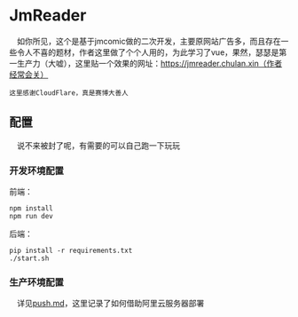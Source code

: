 # JmReader

&ensp;&ensp;如你所见，这个是基于jmcomic做的二次开发，主要原网站广告多，而且存在一些令人不喜的题材，作者这里做了个个人用的，为此学习了vue，果然，瑟瑟是第一生产力（大嘘），这里贴一个效果的网址：https://jmreader.chulan.xin（作者经常会关）

    这里感谢CloudFlare，真是赛博大善人

## 配置

&ensp;&ensp;说不来被封了呢，有需要的可以自己跑一下玩玩

### 开发环境配置

前端：

```
npm install
npm run dev
```

后端：

```
pip install -r requirements.txt
./start.sh
```

### 生产环境配置

&ensp;&ensp;详见[push.md](./push.md)，这里记录了如何借助阿里云服务器部署

